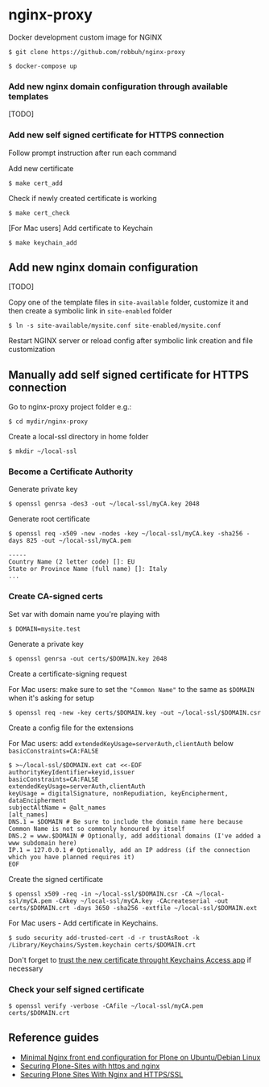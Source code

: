 # nginx-proxy

Docker development custom image for NGINX

```
$ git clone https://github.com/robbuh/nginx-proxy
```

```
$ docker-compose up
```

### Add new nginx domain configuration through available templates

[TODO]

### Add new self signed certificate for HTTPS connection

Follow prompt instruction after run each command

Add new certificate
```
$ make cert_add
```

Check if newly created certificate is working
```
$ make cert_check
```

[For Mac users] Add certificate to Keychain
```
$ make keychain_add
```

## Add new nginx domain configuration

[TODO]

Copy one of the template files in ```site-available``` folder, customize it and then create a symbolic link in ```site-enabled``` folder

```
$ ln -s site-available/mysite.conf site-enabled/mysite.conf
```

Restart NGINX server or reload config after symbolic link creation and file customization


## Manually add self signed certificate for HTTPS connection

Go to nginx-proxy project folder e.g.:
```
$ cd mydir/nginx-proxy
```

Create a local-ssl directory in home folder
```
$ mkdir ~/local-ssl
```

### Become a Certificate Authority

Generate private key
```
$ openssl genrsa -des3 -out ~/local-ssl/myCA.key 2048
```

Generate root certificate
```
$ openssl req -x509 -new -nodes -key ~/local-ssl/myCA.key -sha256 -days 825 -out ~/local-ssl/myCA.pem

-----
Country Name (2 letter code) []: EU
State or Province Name (full name) []: Italy
...
```

###  Create CA-signed certs
Set var with domain name you're playing with
```
$ DOMAIN=mysite.test
```

Generate a private key
```
$ openssl genrsa -out certs/$DOMAIN.key 2048
```

Create a certificate-signing request

For Mac users: make sure to set the ```"Common Name"``` to the same as ```$DOMAIN``` when it's asking for setup
```
$ openssl req -new -key certs/$DOMAIN.key -out ~/local-ssl/$DOMAIN.csr
```

Create a config file for the extensions

For Mac users: add ```extendedKeyUsage=serverAuth,clientAuth``` below ```basicConstraints=CA:FALSE```
```
$ >~/local-ssl/$DOMAIN.ext cat <<-EOF
authorityKeyIdentifier=keyid,issuer
basicConstraints=CA:FALSE
extendedKeyUsage=serverAuth,clientAuth
keyUsage = digitalSignature, nonRepudiation, keyEncipherment, dataEncipherment
subjectAltName = @alt_names
[alt_names]
DNS.1 = $DOMAIN # Be sure to include the domain name here because Common Name is not so commonly honoured by itself
DNS.2 = www.$DOMAIN # Optionally, add additional domains (I've added a www subdomain here)
IP.1 = 127.0.0.1 # Optionally, add an IP address (if the connection which you have planned requires it)
EOF
```

Create the signed certificate
```
$ openssl x509 -req -in ~/local-ssl/$DOMAIN.csr -CA ~/local-ssl/myCA.pem -CAkey ~/local-ssl/myCA.key -CAcreateserial -out certs/$DOMAIN.crt -days 3650 -sha256 -extfile ~/local-ssl/$DOMAIN.ext
```

For Mac users - Add certificate in Keychains.
```
$ sudo security add-trusted-cert -d -r trustAsRoot -k /Library/Keychains/System.keychain certs/$DOMAIN.crt
```

Don't forget to [trust the new certificate throught Keychains Access app](https://support.apple.com/en-gb/guide/keychain-access/kyca11871/mac) if necessary

### Check your self signed certificate
```
$ openssl verify -verbose -CAfile ~/local-ssl/myCA.pem certs/$DOMAIN.crt
```


## Reference guides

* [Minimal Nginx front end configuration for Plone on Ubuntu/Debian Linux](https://docs.plone.org/manage/deploying/front-end/nginx.html#minimal-nginx-front-end-configuration-for-plone-on-ubuntu-debian-linux)
* [Securing Plone-Sites with https and nginx](https://www.starzel.de/blog/securing-plone-sites-with-https-and-nginx)
* [Securing Plone Sites With Nginx and HTTPS/SSL](https://designinterventionsystems.com/plone-blog/securing-plone-sites-with-nginx-and-https-ssl)
